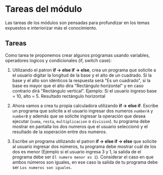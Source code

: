# Tareas del módulo

Las tareas de los módulos son pensadas para profundizar en los temas expuestos e interiorizar más el conocimiento. 

## Tareas

Como tarea te proponemos crear algunos programas usando variables, operadores logicos y condicionales (if, switch case):

1. Utilizando el patron **if -> else if -> else**, crea un programa que solicite a el usuario digitar la longitud de la base y el alto de un cuadrado. Si la base y el alto son idénticos la respuesta será "Es un cuadrado", si la base es mayor que el alto dira "Rectángulo horizontal" y en caso contrario dirá "Rectángulo vertical". Ejemplo: Si el usuario ingreso base = 10, alto = 5. Resultado rectángulo horizontal

2. Ahora vamos a crea tu propia calculadora utilizando **if -> else if**. Escribe un programa que solicite a el usuario ingresar dos numeros `numberA` y `numberB` y además que se solicite ingresar la operación que desea ejecutar (`suma`, `resta`, `multiplicacion` o `division`). tu programa debe mostrar en pantalla los dos numeros que el usuario seleccionó y el resultado de la xoperación entre dos numeros.

3. Escribe un programa utilizando el patron **if -> else if -> else** que solicite al usuario ingresar dos números, tu programa debe mostrar cuál de los dos es menor (Ejemplo si el usuario ingresa 3 y 1, la salida de el programa debe ser `El numero menor es 1`). Considerar el caso en que ambos números son iguales, en ese caso la salida de tu programa debe ser `Los numeros son iguales`.


